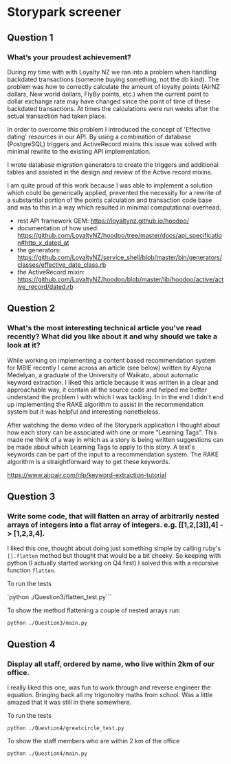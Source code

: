 # Storypark screener

## Question 1
### What’s your proudest achievement?

During my time with with Loyalty NZ we ran into a problem when handling backdated transactions (someone buying something, not the db kind).  The problem was how to correctly calculate the amount of loyalty points (AirNZ dollars, New world dollars, FlyBy points, etc.) when the current point to dollar exchange rate may have changed since the point of time of these backdated transactions. At times the calculations were run weeks after the actual transaction had taken place.

In order to overcome this problem I introduced the concept of 'Effective dating' resources in our API. By using a combination of database (PostgreSQL) triggers and ActiveRecord mixins this issue was solved with minimal rewrite to the existing API implementation.

I wrote database migration generators to create the triggers and additional tables and assisted in the design and review of the Active record mixins.

I am quite proud of this work because I was able to implement a solution which could be generically applied, prevented the necessity for a rewrite of a substantial portion of the points calculation and transaction code base and was to this in a way which resulted in minimal computational overhead.

* rest API framework GEM: https://loyaltynz.github.io/hoodoo/
* documentation of how used: https://github.com/LoyaltyNZ/hoodoo/tree/master/docs/api_specification#http_x_dated_at
* the generators: https://github.com/LoyaltyNZ/service_shell/blob/master/bin/generators/classes/effective_date_class.rb
* the ActiveRecord mixin: https://github.com/LoyaltyNZ/hoodoo/blob/master/lib/hoodoo/active/active_record/dated.rb


## Question 2
### What's the most interesting technical article you've read recently? What did you like about it and why should we take a look at it?

While working on implementing a content based recommendation system for MBIE recently I came across an article (see below) written by Alyona Medelyan, a graduate of the University of Waikato, about automatic keyword extraction.  I liked this article because it was written in a clear and approachable way, it contain all the source code and helped me better understand the problem I with which I was tackling.  In in the end I didn't end up implementing the RAKE algorithm to assist in the recommendation system but it was helpful and interesting nonetheless.

After watching the demo video of the Storypark application I thought about how each story can be associated with one or more "Learning Tags". This made me think of a way in which as a story is being written suggestions can be made about which Learning Tags to apply to this story.  A text's keywords can be part of the input to a recommendation system.  The RAKE algorithm is a straightforward way to get these keywords.

https://www.airpair.com/nlp/keyword-extraction-tutorial


## Question 3
### Write some code, that will flatten an array of arbitrarily nested arrays of integers into a flat array of integers. e.g. [[1,2,[3]],4] -> [1,2,3,4].

I liked this one, thought about doing just something simple by calling ruby's `[].flatten` method but thought that would be a bit cheeky.  So keeping with python (I actually started working on Q4 first) I solved this with a recursive function `flatten`.

To run the tests

`python ./Question3/flatten_test.py```

To show the method flattening a couple of nested arrays run:

`python ./Question3/main.py`

## Question 4
### Display all staff, ordered by name, who live within 2km of our office.

I really liked this one, was fun to work through and reverse engineer the equation. Bringing back all my trigonoitry maths from school.  Was a little amazed that it was still in there somewhere.

To run the tests

`python ./Question4/greatcircle_test.py`

To show the staff members who are within 2 km of the office

`python ./Question4/main.py`
